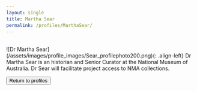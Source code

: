 ```yaml
---
layout: single
title: Martha Sear
permalink: /profiles/MarthaSear/
---
```

<br>
![Dr Martha Sear](/assets/images/profile_images/Sear_profilephoto200.png){: .align-left}
Dr Martha Sear is an historian and Senior Curator at the National Museum of Australia. Dr Sear will facilitate project access to NMA collections.

<p><a href="http://www.heritageoftheair.org.au/profiles"><button class="button">Return to profiles</button></a></p>
